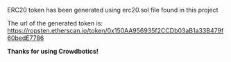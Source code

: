 ERC20 token has been generated using erc20.sol file found in this project

The url of the generated token is: https://ropsten.etherscan.io/token/0x150AA956935f2CCDb03aB1a33B479f60bedE7786

**Thanks for using Crowdbotics!**